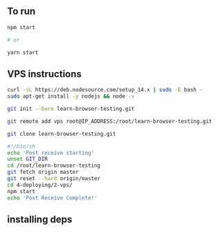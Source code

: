 
## To run

```sh
npm start

# or

yarn start
```

## VPS instructions

```sh
curl -sL https://deb.nodesource.com/setup_14.x | sudo -E bash -
sudo apt-get install -y nodejs && node -v

git init --bare learn-browser-testing.git
```

```sh
git remote add vps root@IP_ADDRESS:/root/learn-browser-testing.git
```

```sh
git clone learn-browser-testing.git
```

```sh
#!/bin/sh
echo 'Post receive starting'
unset GIT_DIR
cd /root/learn-browser-testing
git fetch origin master
git reset --hard origin/master
cd 4-deploying/2-vps/
npm start
echo 'Post Receive Complete!'
```

## installing deps

```sh

```